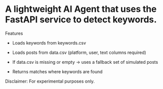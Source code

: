 # A lightweight AI Agent that uses the FastAPI service to detect keywords.

Features

- Loads keywords from keywords.csv

- Loads posts from data.csv (platform, user, text columns required)

- If data.csv is missing or empty → uses a fallback set of simulated posts

- Returns matches where keywords are found

Disclaimer: For experimental purposes only.
